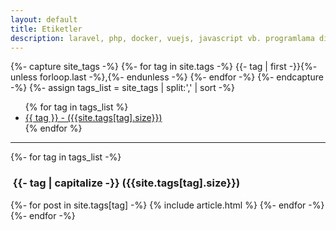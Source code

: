 ```yaml
---
layout: default
title: Etiketler
description: laravel, php, docker, vuejs, javascript vb. programlama dilleri, frameworkleri, teknolojileri ve diğer çeşitli alanlar hakkındaki bilgi, düşünce ve deneyimlerimi içeren makalelerin etiketleri
---
```


{%- capture site_tags -%}
    {%- for tag in site.tags -%}
        {{- tag | first -}}{%- unless forloop.last -%},{%- endunless -%}
    {%- endfor -%}
{%- endcapture -%}
{%- assign tags_list = site_tags | split:',' | sort -%}

<div class="tags">
    <ul>
        {% for tag in tags_list %}
        <li><a href="#{{- tag -}}"><span>{{ tag }} - ({{site.tags[tag].size}})</span></a></li>
        {% endfor %}
    </ul>
</div>

<hr>

<div id="full-tags-list">
{%- for tag in tags_list -%}
    <h3 id="{{- tag -}}" class="linked-section mt-3">
        <i class="fa fa-tag" aria-hidden="true"></i>
        &nbsp;{{- tag | capitalize -}}&nbsp;({{site.tags[tag].size}})
    </h3>
    <div class="post-list">
        {%- for post in site.tags[tag] -%}
        {% include article.html %}
        {%- endfor -%}
    </div>
{%- endfor -%}
</div>